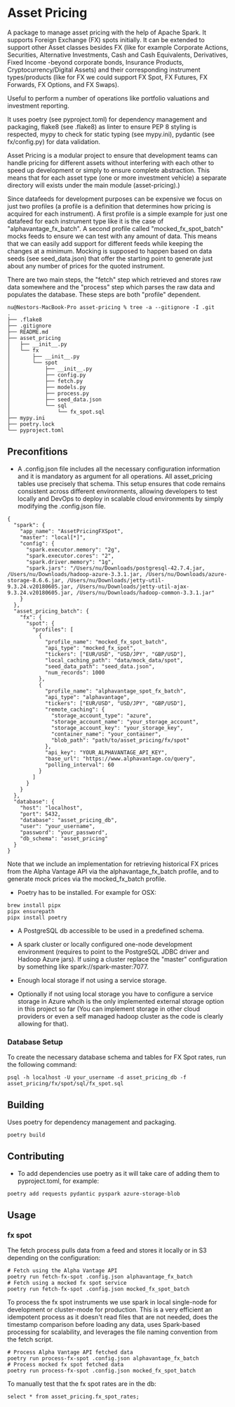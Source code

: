 # Asset Pricing
A package to manage asset pricing with the help of Apache Spark. It supports Foreign Exchange (FX) spots initially. It can be extended to support other Asset classes besides FX (like for example Corporate Actions, Securities, Alternative Investments, Cash and Cash Equivalents, Derivatives, Fixed Income -beyond corporate bonds, Insurance Products, Cryptocurrency/Digital Assets) and their corresponding instrument types/products (like for FX we could support FX Spot, FX Futures, FX Forwards, FX Options, and FX Swaps).

Useful to perform a number of operations like portfolio valuations and investment reporting.

It uses poetry (see pyproject.toml) for dependency management and packaging, flake8 (see .flake8) as linter to ensure PEP 8 styling is respected, mypy to check for static typing (see mypy.ini), pydantic (see fx/config.py) for data validation.

Asset Pricing is a modular project to ensure that development teams can handle pricing for different assets without interfering with each other to speed up development or simply to ensure complete abstraction. This means that for each asset type (one or more investment vehicle) a separate directory will exists under the main module (asset-pricing).)

Since datafeeds for development purposes can be expensive we focus on just two profiles (a profile is a definition that determines how pricing is acquired for each instrument). A first profile is a simple example for just one datafeed for each instrument type like it is the case of "alphavantage_fx_batch". A second profile called "mocked_fx_spot_batch" mocks feeds to ensure we can test with any amount of data. This means that  we can easily add support for different feeds while keeping the changes at a minimum. Mocking is supposed to happen based on data seeds (see seed_data.json) that offer the starting point to generate just about any number of prices for the quoted instrument.

There are two main steps, the "fetch" step which retrieved and stores raw data somewhere and the "process" step which parses the raw data and populates the database. These steps are both "profile" dependent.

```
nu@Nestors-MacBook-Pro asset-pricing % tree -a --gitignore -I .git
.
├── .flake8
├── .gitignore
├── README.md
├── asset_pricing
│   ├── __init__.py
│   └── fx
│       ├── __init__.py
│       └── spot
│           ├── __init__.py
│           ├── config.py
│           ├── fetch.py
│           ├── models.py
│           ├── process.py
│           ├── seed_data.json
│           └── sql
│               └── fx_spot.sql
├── mypy.ini
├── poetry.lock
└── pyproject.toml
```

## Preconfitions
- A .config.json file includes all the necessary configuration information and it is mandatory as argument for all operations. All asset_pricing tables use precisely that schema. This setup ensures that code remains consistent across different environments, allowing developers to test locally and DevOps to deploy in scalable cloud environments by simply modifying the .config.json file.
```
{
  "spark": {
    "app_name": "AssetPricingFXSpot",
    "master": "local[*]",
    "config": {
      "spark.executor.memory": "2g",
      "spark.executor.cores": "2",
      "spark.driver.memory": "1g",
      "spark.jars": "/Users/nu/Downloads/postgresql-42.7.4.jar, /Users/nu/Downloads/hadoop-azure-3.3.1.jar, /Users/nu/Downloads/azure-storage-8.6.6.jar, /Users/nu/Downloads/jetty-util-9.3.24.v20180605.jar, /Users/nu/Downloads/jetty-util-ajax-9.3.24.v20180605.jar, /Users/nu/Downloads/hadoop-common-3.3.1.jar"
    }
  },
  "asset_pricing_batch": {
    "fx": {
      "spot": {
        "profiles": [
          { 
            "profile_name": "mocked_fx_spot_batch",
            "api_type": "mocked_fx_spot",
            "tickers": ["EUR/USD", "USD/JPY", "GBP/USD"],
            "local_caching_path": "data/mock_data/spot",
            "seed_data_path": "seed_data.json",
            "num_records": 1000
          },
          {
            "profile_name": "alphavantage_spot_fx_batch",
            "api_type": "alphavantage",
            "tickers": ["EUR/USD", "USD/JPY", "GBP/USD"],
            "remote_caching": {
              "storage_account_type": "azure",
              "storage_account_name": "your_storage_account",
              "storage_account_key": "your_storage_key",
              "container_name": "your_container",
              "blob_path": "path/to/asset_pricing/fx/spot"
            },
            "api_key": "YOUR_ALPHAVANTAGE_API_KEY",
            "base_url": "https://www.alphavantage.co/query",
            "polling_interval": 60
          }
        ]
      }
    }
  },
  "database": {
    "host": "localhost",
    "port": 5432,
    "database": "asset_pricing_db",
    "user": "your_username",
    "password": "your_password",
    "db_schema": "asset_pricing"
  }
}
```

Note that we include an implementation for retrieving historical FX prices from the Alpha Vantage API via the alphavantage_fx_batch profile, and to generate mock prices via the mocked_fx_batch profile.

- Poetry has to be installed. For example for OSX:
```
brew install pipx
pipx ensurepath
pipx install poetry
```

- A PostgreSQL db accessible to be used in a predefined schema.

- A spark cluster or locally configured one-node development environment (requires to point to the PostgreSQL JDBC driver and Hadoop Azure jars). If using a cluster replace the "master" configuration by something like spark://spark-master:7077.

- Enough local storage if not using a service storage.

- Optionally if not using local storage you have to configure a service storage in Azure whcih is the only implemented external storage option in this project so far (You can implement storage in other cloud providers or even a self managed hadoop cluster as the code is clearly allowing for that).

### Database Setup

To create the necessary database schema and tables for FX Spot rates, run the following command:

```
psql -h localhost -U your_username -d asset_pricing_db -f asset_pricing/fx/spot/sql/fx_spot.sql
```

## Building
Uses poetry for dependency management and packaging. 
```
poetry build
```

## Contributing
- To add dependencies use poetry as it will take care of adding them to pyproject.toml, for example:
```
poetry add requests pydantic pyspark azure-storage-blob
```
## Usage

### fx spot
The fetch process pulls data from a feed and stores it locally or in S3 depending on the configuration:
```
# Fetch using the Alpha Vantage API
poetry run fetch-fx-spot .config.json alphavantage_fx_batch
# Fetch using a mocked fx spot service
poetry run fetch-fx-spot .config.json mocked_fx_spot_batch 
```

To process the fx spot instruments we use spark in local single-node for development or cluster-mode for production. This is a very efficient an idempotent process as it doesn't read files that are not needed, does the timestamp comparison before loading any data, uses Spark-based processing for scalability, and leverages the file naming convention from the fetch script.
```
# Process Alpha Vantage API fetched data
poetry run process-fx-spot .config.json alphavantage_fx_batch
# Process mocked fx spot fetched data
poetry run process-fx-spot .config.json mocked_fx_spot_batch
```

To manually test that the fx spot rates are in the db:
```
select * from asset_pricing.fx_spot_rates;
```
